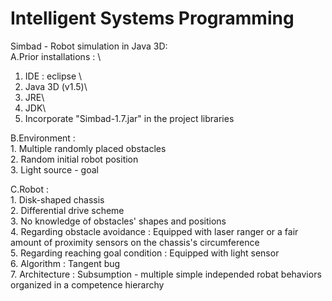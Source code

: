 # Intelligent Systems Programming
 
Simbad - Robot simulation in Java 3D:\
A.Prior installations : \
  1. IDE : eclipse \
  2. Java 3D (v1.5)\
  3. JRE\
  4. JDK\
  5. Incorporate "Simbad-1.7.jar" in the project libraries

B.Environment :\
    1. Multiple randomly placed obstacles\
    2. Random initial robot position\
    3. Light source - goal

C.Robot :\
    1. Disk-shaped chassis \
    2. Differential drive scheme\
    3. No knowledge of obstacles' shapes and positions\
    4. Regarding obstacle avoidance : Equipped with laser ranger or a fair amount of proximity sensors on the chassis's circumference\
    5. Regarding reaching goal condition : Equipped with light sensor\
    6. Algorithm : Tangent bug\
    7. Architecture : Subsumption - multiple simple independed robat behaviors organized in a competence hierarchy
